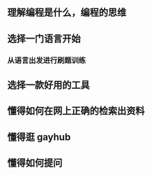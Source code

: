 ## 理解编程是什么，编程的思维

## 选择一门语言开始

### 从语言出发进行刷题训练

## 选择一款好用的工具

## 懂得如何在网上正确的检索出资料

## 懂得逛 gayhub

## 懂得如何提问
